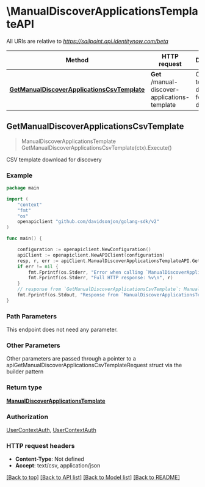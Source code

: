 # \ManualDiscoverApplicationsTemplateAPI

All URIs are relative to *https://sailpoint.api.identitynow.com/beta*

Method | HTTP request | Description
------------- | ------------- | -------------
[**GetManualDiscoverApplicationsCsvTemplate**](ManualDiscoverApplicationsTemplateAPI.md#GetManualDiscoverApplicationsCsvTemplate) | **Get** /manual-discover-applications-template | CSV template download for discovery



## GetManualDiscoverApplicationsCsvTemplate

> ManualDiscoverApplicationsTemplate GetManualDiscoverApplicationsCsvTemplate(ctx).Execute()

CSV template download for discovery



### Example

```go
package main

import (
    "context"
    "fmt"
    "os"
    openapiclient "github.com/davidsonjon/golang-sdk/v2"
)

func main() {

    configuration := openapiclient.NewConfiguration()
    apiClient := openapiclient.NewAPIClient(configuration)
    resp, r, err := apiClient.ManualDiscoverApplicationsTemplateAPI.GetManualDiscoverApplicationsCsvTemplate(context.Background()).Execute()
    if err != nil {
        fmt.Fprintf(os.Stderr, "Error when calling `ManualDiscoverApplicationsTemplateAPI.GetManualDiscoverApplicationsCsvTemplate``: %v\n", err)
        fmt.Fprintf(os.Stderr, "Full HTTP response: %v\n", r)
    }
    // response from `GetManualDiscoverApplicationsCsvTemplate`: ManualDiscoverApplicationsTemplate
    fmt.Fprintf(os.Stdout, "Response from `ManualDiscoverApplicationsTemplateAPI.GetManualDiscoverApplicationsCsvTemplate`: %v\n", resp)
}
```

### Path Parameters

This endpoint does not need any parameter.

### Other Parameters

Other parameters are passed through a pointer to a apiGetManualDiscoverApplicationsCsvTemplateRequest struct via the builder pattern


### Return type

[**ManualDiscoverApplicationsTemplate**](ManualDiscoverApplicationsTemplate.md)

### Authorization

[UserContextAuth](../README.md#UserContextAuth), [UserContextAuth](../README.md#UserContextAuth)

### HTTP request headers

- **Content-Type**: Not defined
- **Accept**: text/csv, application/json

[[Back to top]](#) [[Back to API list]](../README.md#documentation-for-api-endpoints)
[[Back to Model list]](../README.md#documentation-for-models)
[[Back to README]](../README.md)
